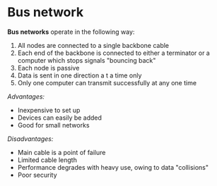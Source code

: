# Bus network
**Bus networks** operate in the following way:
1. All nodes are connected to a single backbone cable
2. Each end of the backbone is connected to either a terminator or a computer
   which stops signals "bouncing back"
3. Each node is passive
4. Data is sent in one direction a t a time only
5. Only one computer can transmit successfully at any one time

*Advantages:*
- Inexpensive to set up
- Devices can easily be added
- Good for small networks

*Disadvantages:*
- Main cable is a point of failure
- Limited cable length
- Performance degrades with heavy use, owing to data "collisions"
- Poor security
